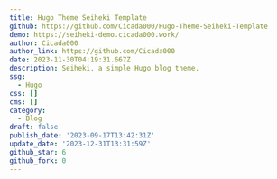 ```yaml
---
title: Hugo Theme Seiheki Template
github: https://github.com/Cicada000/Hugo-Theme-Seiheki-Template
demo: https://seiheki-demo.cicada000.work/
author: Cicada000
author_link: https://github.com/Cicada000
date: 2023-11-30T04:19:31.667Z
description: Seiheki, a simple Hugo blog theme.
ssg:
  - Hugo
css: []
cms: []
category:
  - Blog
draft: false
publish_date: '2023-09-17T13:42:31Z'
update_date: '2023-12-31T13:31:59Z'
github_star: 6
github_fork: 0
---
```

